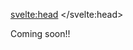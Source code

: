 <svelte:head>
    <title>Append Docs</title>
    <link rel="canonical" href="https://tryappend.com/docs/">
</svelte:head>

Coming soon!!
